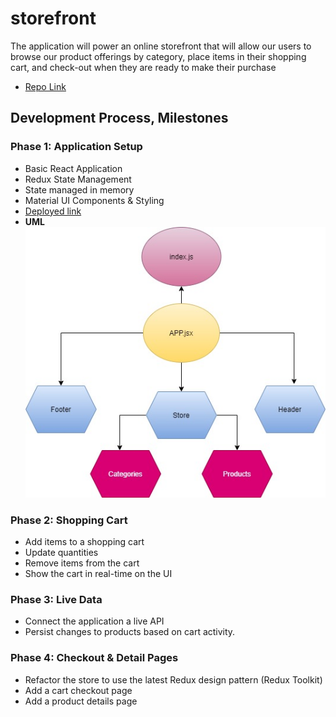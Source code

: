 # storefront

The application will power an online storefront that will allow our users to browse our product offerings by category, place items in their shopping cart, and check-out when they are ready to make their purchase

* [Repo Link](https://github.com/engnour94/storefront)

## Development Process, Milestones
### Phase 1: Application Setup
* Basic React Application
* Redux State Management
* State managed in memory
* Material UI Components & Styling
* [Deployed link]()
* **UML**
![img](storeFront.jpg)

### Phase 2: Shopping Cart
* Add items to a shopping cart
* Update quantities
* Remove items from the cart
* Show the cart in real-time on the UI

### Phase 3: Live Data
* Connect the application a live API
* Persist changes to products based on cart activity.

###  Phase 4: Checkout & Detail Pages
* Refactor the store to use the latest Redux design pattern (Redux Toolkit)
* Add a cart checkout page
* Add a product details page